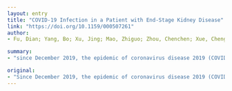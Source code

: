```yaml
---
layout: entry
title: "COVID-19 Infection in a Patient with End-Stage Kidney Disease"
link: "https://doi.org/10.1159/000507261"
author:
- Fu, Dian; Yang, Bo; Xu, Jing; Mao, Zhiguo; Zhou, Chenchen; Xue, Cheng

summary:
- "since December 2019, the epidemic of coronavirus disease 2019 (COVID-19) has spread very rapidly in China and worldwide. The 75-year-old man has end-stage kidney disease (ESKD) COVID patients with ESKD need isolation dialysis, but most cannot be handled in time due to limited continuous renal replacement therapy. CRRT provided benefits for this patient by removing potentially damaging toxins and stabilizing his metabolic and hemodynamic status."

original:
- "Since December 2019, the epidemic of coronavirus disease 2019 (COVID-19) has spread very rapidly in China and worldwide. In this article, we report on a 75-year-old man infected with 2019 novel coronavirus who has end-stage kidney disease (ESKD). COVID-19 patients with ESKD need isolation dialysis, but most of them cannot be handled in time due to limited continuous renal replacement therapy (CRRT) machines. CRRT provided benefits for this patient by removing potentially damaging toxins and stabilizing his metabolic and hemodynamic status. With the control of uremia and fluid status, this patient ended up with an uneventful post-CRRT course, absence of clinical symptoms, and negative PCR tests. Greater efforts are needed to decrease the mortality of COVID-19-infected ESKD patients."
---
```


